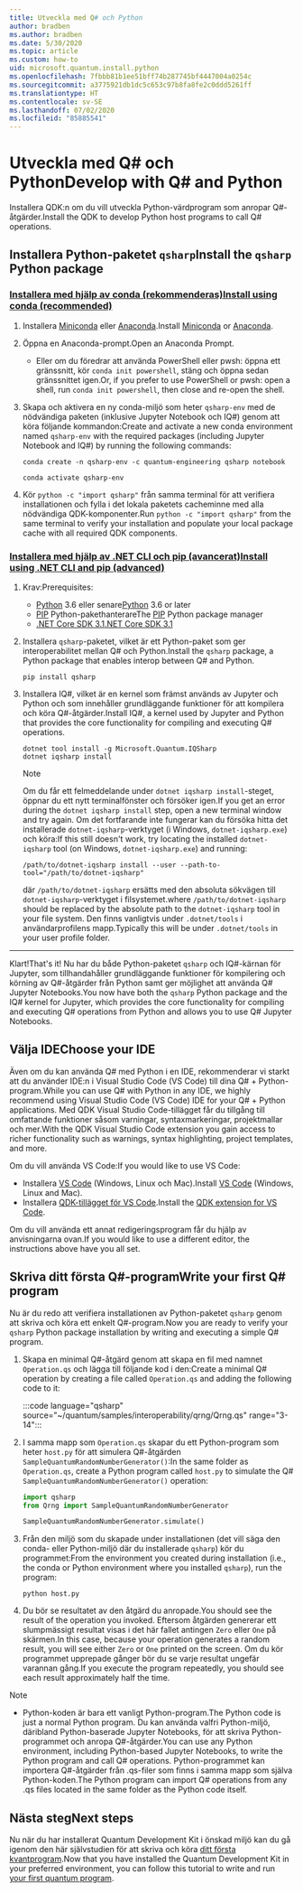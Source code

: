 ```yaml
---
title: Utveckla med Q# och Python
author: bradben
ms.author: bradben
ms.date: 5/30/2020
ms.topic: article
ms.custom: how-to
uid: microsoft.quantum.install.python
ms.openlocfilehash: 7fbbb81b1ee51bff74b287745bf4447004a0254c
ms.sourcegitcommit: a3775921db1dc5c653c97b8fa8fe2c0ddd5261ff
ms.translationtype: HT
ms.contentlocale: sv-SE
ms.lasthandoff: 07/02/2020
ms.locfileid: "85885541"
---
```

# <a name="develop-with-q-and-python"></a><span data-ttu-id="a611d-102">Utveckla med Q# och Python</span><span class="sxs-lookup"><span data-stu-id="a611d-102">Develop with Q# and Python</span></span>

<span data-ttu-id="a611d-103">Installera QDK:n om du vill utveckla Python-värdprogram som anropar Q#-åtgärder.</span><span class="sxs-lookup"><span data-stu-id="a611d-103">Install the QDK to develop Python host programs to call Q# operations.</span></span>

## <a name="install-the-qsharp-python-package"></a><span data-ttu-id="a611d-104">Installera Python-paketet `qsharp`</span><span class="sxs-lookup"><span data-stu-id="a611d-104">Install the `qsharp` Python package</span></span>

### <a name="install-using-conda-recommended"></a>[<span data-ttu-id="a611d-105">Installera med hjälp av conda (rekommenderas)</span><span class="sxs-lookup"><span data-stu-id="a611d-105">Install using conda (recommended)</span></span>](#tab/tabid-conda)

1. <span data-ttu-id="a611d-106">Installera [Miniconda](https://docs.conda.io/en/latest/miniconda.html) eller [Anaconda](https://www.anaconda.com/products/individual#Downloads).</span><span class="sxs-lookup"><span data-stu-id="a611d-106">Install [Miniconda](https://docs.conda.io/en/latest/miniconda.html) or [Anaconda](https://www.anaconda.com/products/individual#Downloads).</span></span>

1. <span data-ttu-id="a611d-107">Öppna en Anaconda-prompt.</span><span class="sxs-lookup"><span data-stu-id="a611d-107">Open an Anaconda Prompt.</span></span>

   - <span data-ttu-id="a611d-108">Eller om du föredrar att använda PowerShell eller pwsh: öppna ett gränssnitt, kör `conda init powershell`, stäng och öppna sedan gränssnittet igen.</span><span class="sxs-lookup"><span data-stu-id="a611d-108">Or, if you prefer to use PowerShell or pwsh: open a shell, run `conda init powershell`, then close and re-open the shell.</span></span>

1. <span data-ttu-id="a611d-109">Skapa och aktivera en ny conda-miljö som heter `qsharp-env` med de nödvändiga paketen (inklusive Jupyter Notebook och IQ#) genom att köra följande kommandon:</span><span class="sxs-lookup"><span data-stu-id="a611d-109">Create and activate a new conda environment named `qsharp-env` with the required packages (including Jupyter Notebook and IQ#) by running the following commands:</span></span>

    ```
    conda create -n qsharp-env -c quantum-engineering qsharp notebook

    conda activate qsharp-env
    ```

1. <span data-ttu-id="a611d-110">Kör `python -c "import qsharp"` från samma terminal för att verifiera installationen och fylla i det lokala paketets cacheminne med alla nödvändiga QDK-komponenter.</span><span class="sxs-lookup"><span data-stu-id="a611d-110">Run `python -c "import qsharp"` from the same terminal to verify your installation and populate your local package cache with all required QDK components.</span></span>

### <a name="install-using-net-cli-and-pip-advanced"></a>[<span data-ttu-id="a611d-111">Installera med hjälp av .NET CLI och pip (avancerat)</span><span class="sxs-lookup"><span data-stu-id="a611d-111">Install using .NET CLI and pip (advanced)</span></span>](#tab/tabid-dotnetcli)

1. <span data-ttu-id="a611d-112">Krav:</span><span class="sxs-lookup"><span data-stu-id="a611d-112">Prerequisites:</span></span>

    - <span data-ttu-id="a611d-113">[Python](https://www.python.org/downloads/) 3.6 eller senare</span><span class="sxs-lookup"><span data-stu-id="a611d-113">[Python](https://www.python.org/downloads/) 3.6 or later</span></span>
    - <span data-ttu-id="a611d-114">[PIP](https://pip.pypa.io/en/stable/installing) Python-pakethanterare</span><span class="sxs-lookup"><span data-stu-id="a611d-114">The [PIP](https://pip.pypa.io/en/stable/installing) Python package manager</span></span>
    - [<span data-ttu-id="a611d-115">.NET Core SDK 3.1</span><span class="sxs-lookup"><span data-stu-id="a611d-115">.NET Core SDK 3.1</span></span>](https://dotnet.microsoft.com/download/dotnet-core/3.1)


1. <span data-ttu-id="a611d-116">Installera `qsharp`-paketet, vilket är ett Python-paket som ger interoperabilitet mellan Q# och Python.</span><span class="sxs-lookup"><span data-stu-id="a611d-116">Install the `qsharp` package, a Python package that enables interop between Q# and Python.</span></span>

    ```
    pip install qsharp
    ```

1. <span data-ttu-id="a611d-117">Installera IQ#, vilket är en kernel som främst används av Jupyter och Python och som innehåller grundläggande funktioner för att kompilera och köra Q#-åtgärder.</span><span class="sxs-lookup"><span data-stu-id="a611d-117">Install IQ#, a kernel used by Jupyter and Python that provides the core functionality for compiling and executing Q# operations.</span></span>

    ```dotnetcli
    dotnet tool install -g Microsoft.Quantum.IQSharp
    dotnet iqsharp install
    ```

    > [!NOTE]
    > <span data-ttu-id="a611d-118">Om du får ett felmeddelande under `dotnet iqsharp install`-steget, öppnar du ett nytt terminalfönster och försöker igen.</span><span class="sxs-lookup"><span data-stu-id="a611d-118">If you get an error during the `dotnet iqsharp install` step, open a new terminal window and try again.</span></span>
    > <span data-ttu-id="a611d-119">Om det fortfarande inte fungerar kan du försöka hitta det installerade `dotnet-iqsharp`-verktyget (i Windows, `dotnet-iqsharp.exe`) och köra:</span><span class="sxs-lookup"><span data-stu-id="a611d-119">If this still doesn't work, try locating the installed `dotnet-iqsharp` tool (on Windows, `dotnet-iqsharp.exe`) and running:</span></span>
    > ```
    > /path/to/dotnet-iqsharp install --user --path-to-tool="/path/to/dotnet-iqsharp"
    > ```
    > <span data-ttu-id="a611d-120">där `/path/to/dotnet-iqsharp` ersätts med den absoluta sökvägen till `dotnet-iqsharp`-verktyget i filsystemet.</span><span class="sxs-lookup"><span data-stu-id="a611d-120">where `/path/to/dotnet-iqsharp` should be replaced by the absolute path to the `dotnet-iqsharp` tool in your file system.</span></span>
    > <span data-ttu-id="a611d-121">Den finns vanligtvis under `.dotnet/tools` i användarprofilens mapp.</span><span class="sxs-lookup"><span data-stu-id="a611d-121">Typically this will be under `.dotnet/tools` in your user profile folder.</span></span>
    
***

<span data-ttu-id="a611d-122">Klart!</span><span class="sxs-lookup"><span data-stu-id="a611d-122">That's it!</span></span> <span data-ttu-id="a611d-123">Nu har du både Python-paketet `qsharp` och IQ#-kärnan för Jupyter, som tillhandahåller grundläggande funktioner för kompilering och körning av Q#-åtgärder från Python samt ger möjlighet att använda Q# Jupyter Notebooks.</span><span class="sxs-lookup"><span data-stu-id="a611d-123">You now have both the `qsharp` Python package and the IQ# kernel for Jupyter, which provides the core functionality for compiling and executing Q# operations from Python and allows you to use Q# Jupyter Notebooks.</span></span>

## <a name="choose-your-ide"></a><span data-ttu-id="a611d-124">Välja IDE</span><span class="sxs-lookup"><span data-stu-id="a611d-124">Choose your IDE</span></span>

<span data-ttu-id="a611d-125">Även om du kan använda Q# med Python i en IDE, rekommenderar vi starkt att du använder IDE:n i Visual Studio Code (VS Code) till dina Q# + Python-program.</span><span class="sxs-lookup"><span data-stu-id="a611d-125">While you can use Q# with Python in any IDE, we highly recommend using Visual Studio Code (VS Code) IDE for your Q# + Python applications.</span></span> <span data-ttu-id="a611d-126">Med QDK Visual Studio Code-tillägget får du tillgång till omfattande funktioner såsom varningar, syntaxmarkeringar, projektmallar och mer.</span><span class="sxs-lookup"><span data-stu-id="a611d-126">With the QDK Visual Studio Code extension you gain access to richer functionality such as warnings, syntax highlighting, project templates, and more.</span></span>

<span data-ttu-id="a611d-127">Om du vill använda VS Code:</span><span class="sxs-lookup"><span data-stu-id="a611d-127">If you would like to use VS Code:</span></span>

- <span data-ttu-id="a611d-128">Installera [VS Code](https://code.visualstudio.com/download) (Windows, Linux och Mac).</span><span class="sxs-lookup"><span data-stu-id="a611d-128">Install [VS Code](https://code.visualstudio.com/download) (Windows, Linux and Mac).</span></span>
- <span data-ttu-id="a611d-129">Installera [QDK-tillägget för VS Code](https://marketplace.visualstudio.com/items?itemName=quantum.quantum-devkit-vscode).</span><span class="sxs-lookup"><span data-stu-id="a611d-129">Install the [QDK extension for VS Code](https://marketplace.visualstudio.com/items?itemName=quantum.quantum-devkit-vscode).</span></span>

<span data-ttu-id="a611d-130">Om du vill använda ett annat redigeringsprogram får du hjälp av anvisningarna ovan.</span><span class="sxs-lookup"><span data-stu-id="a611d-130">If you would like to use a different editor, the instructions above have you all set.</span></span>

## <a name="write-your-first-q-program"></a><span data-ttu-id="a611d-131">Skriva ditt första Q#-program</span><span class="sxs-lookup"><span data-stu-id="a611d-131">Write your first Q# program</span></span>

<span data-ttu-id="a611d-132">Nu är du redo att verifiera installationen av Python-paketet `qsharp` genom att skriva och köra ett enkelt Q#-program.</span><span class="sxs-lookup"><span data-stu-id="a611d-132">Now you are ready to verify your `qsharp` Python package installation by writing and executing a simple Q# program.</span></span>

1. <span data-ttu-id="a611d-133">Skapa en minimal Q#-åtgärd genom att skapa en fil med namnet `Operation.qs` och lägga till följande kod i den:</span><span class="sxs-lookup"><span data-stu-id="a611d-133">Create a minimal Q# operation by creating a file called `Operation.qs` and adding the following code to it:</span></span>

    :::code language="qsharp" source="~/quantum/samples/interoperability/qrng/Qrng.qs" range="3-14":::

1. <span data-ttu-id="a611d-134">I samma mapp som `Operation.qs` skapar du ett Python-program som heter `host.py` för att simulera Q#-åtgärden `SampleQuantumRandomNumberGenerator()`:</span><span class="sxs-lookup"><span data-stu-id="a611d-134">In the same folder as `Operation.qs`, create a Python program called `host.py` to simulate the Q# `SampleQuantumRandomNumberGenerator()` operation:</span></span>

    ```python
    import qsharp
    from Qrng import SampleQuantumRandomNumberGenerator

    SampleQuantumRandomNumberGenerator.simulate()
    ```

1. <span data-ttu-id="a611d-135">Från den miljö som du skapade under installationen (det vill säga den conda- eller Python-miljö där du installerade `qsharp`) kör du programmet:</span><span class="sxs-lookup"><span data-stu-id="a611d-135">From the environment you created during installation (i.e., the conda or Python environment where you installed `qsharp`), run the program:</span></span>

    ```
    python host.py
    ```

1. <span data-ttu-id="a611d-136">Du bör se resultatet av den åtgärd du anropade.</span><span class="sxs-lookup"><span data-stu-id="a611d-136">You should see the result of the operation you invoked.</span></span> <span data-ttu-id="a611d-137">Eftersom åtgärden genererar ett slumpmässigt resultat visas i det här fallet antingen `Zero` eller `One` på skärmen.</span><span class="sxs-lookup"><span data-stu-id="a611d-137">In this case, because your operation generates a random result, you will see either `Zero` or `One` printed on the screen.</span></span> <span data-ttu-id="a611d-138">Om du kör programmet upprepade gånger bör du se varje resultat ungefär varannan gång.</span><span class="sxs-lookup"><span data-stu-id="a611d-138">If you execute the program repeatedly, you should see each result approximately half the time.</span></span>

> [!NOTE]
> * <span data-ttu-id="a611d-139">Python-koden är bara ett vanligt Python-program.</span><span class="sxs-lookup"><span data-stu-id="a611d-139">The Python code is just a normal Python program.</span></span> <span data-ttu-id="a611d-140">Du kan använda valfri Python-miljö, däribland Python-baserade Jupyter Notebooks, för att skriva Python-programmet och anropa Q#-åtgärder.</span><span class="sxs-lookup"><span data-stu-id="a611d-140">You can use any Python environment, including Python-based Jupyter Notebooks, to write the Python program and call Q# operations.</span></span> <span data-ttu-id="a611d-141">Python-programmet kan importera Q#-åtgärder från .qs-filer som finns i samma mapp som själva Python-koden.</span><span class="sxs-lookup"><span data-stu-id="a611d-141">The Python program can import Q# operations from any .qs files located in the same folder as the Python code itself.</span></span>

## <a name="next-steps"></a><span data-ttu-id="a611d-142">Nästa steg</span><span class="sxs-lookup"><span data-stu-id="a611d-142">Next steps</span></span>

<span data-ttu-id="a611d-143">Nu när du har installerat Quantum Development Kit i önskad miljö kan du gå igenom den här självstudien för att skriva och köra [ditt första kvantprogram](xref:microsoft.quantum.quickstarts.qrng).</span><span class="sxs-lookup"><span data-stu-id="a611d-143">Now that you have installed the Quantum Development Kit in your preferred environment, you can follow this tutorial to write and run [your first quantum program](xref:microsoft.quantum.quickstarts.qrng).</span></span>
